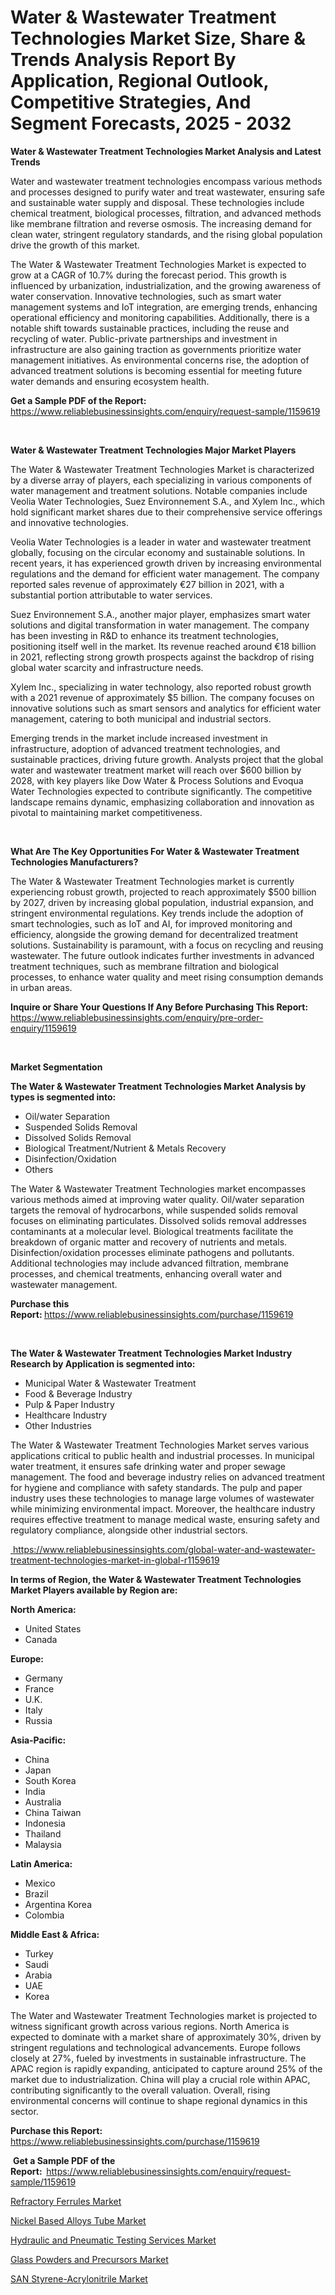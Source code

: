 <p><h1>Water & Wastewater Treatment Technologies Market Size, Share & Trends Analysis Report By Application, Regional Outlook, Competitive Strategies, And Segment Forecasts, 2025 - 2032</h1></p><p><strong>Water & Wastewater Treatment Technologies Market Analysis and Latest Trends</strong></p>
<p><p>Water and wastewater treatment technologies encompass various methods and processes designed to purify water and treat wastewater, ensuring safe and sustainable water supply and disposal. These technologies include chemical treatment, biological processes, filtration, and advanced methods like membrane filtration and reverse osmosis. The increasing demand for clean water, stringent regulatory standards, and the rising global population drive the growth of this market.</p><p>The Water & Wastewater Treatment Technologies Market is expected to grow at a CAGR of 10.7% during the forecast period. This growth is influenced by urbanization, industrialization, and the growing awareness of water conservation. Innovative technologies, such as smart water management systems and IoT integration, are emerging trends, enhancing operational efficiency and monitoring capabilities. Additionally, there is a notable shift towards sustainable practices, including the reuse and recycling of water. Public-private partnerships and investment in infrastructure are also gaining traction as governments prioritize water management initiatives. As environmental concerns rise, the adoption of advanced treatment solutions is becoming essential for meeting future water demands and ensuring ecosystem health.</p></p>
<p><strong>Get a Sample PDF of the Report:&nbsp;</strong> <a href="https://www.reliablebusinessinsights.com/enquiry/request-sample/1159619?utm_campaign=97&utm_medium=2&utm_source=Github&utm_content=ia&utm_term=22032025&utm_id=water-wastewater-treatment-technologies">https://www.reliablebusinessinsights.com/enquiry/request-sample/1159619</a></p>
<p>&nbsp;</p>
<p><strong>Water & Wastewater Treatment Technologies Major Market Players</strong></p>
<p><p>The Water & Wastewater Treatment Technologies Market is characterized by a diverse array of players, each specializing in various components of water management and treatment solutions. Notable companies include Veolia Water Technologies, Suez Environnement S.A., and Xylem Inc., which hold significant market shares due to their comprehensive service offerings and innovative technologies.</p><p>Veolia Water Technologies is a leader in water and wastewater treatment globally, focusing on the circular economy and sustainable solutions. In recent years, it has experienced growth driven by increasing environmental regulations and the demand for efficient water management. The company reported sales revenue of approximately €27 billion in 2021, with a substantial portion attributable to water services.</p><p>Suez Environnement S.A., another major player, emphasizes smart water solutions and digital transformation in water management. The company has been investing in R&D to enhance its treatment technologies, positioning itself well in the market. Its revenue reached around €18 billion in 2021, reflecting strong growth prospects against the backdrop of rising global water scarcity and infrastructure needs.</p><p>Xylem Inc., specializing in water technology, also reported robust growth with a 2021 revenue of approximately $5 billion. The company focuses on innovative solutions such as smart sensors and analytics for efficient water management, catering to both municipal and industrial sectors.</p><p>Emerging trends in the market include increased investment in infrastructure, adoption of advanced treatment technologies, and sustainable practices, driving future growth. Analysts project that the global water and wastewater treatment market will reach over $600 billion by 2028, with key players like Dow Water & Process Solutions and Evoqua Water Technologies expected to contribute significantly. The competitive landscape remains dynamic, emphasizing collaboration and innovation as pivotal to maintaining market competitiveness.</p></p>
<p>&nbsp;</p>
<p><strong>What Are The Key Opportunities For Water & Wastewater Treatment Technologies Manufacturers?</strong></p>
<p><p>The Water & Wastewater Treatment Technologies market is currently experiencing robust growth, projected to reach approximately $500 billion by 2027, driven by increasing global population, industrial expansion, and stringent environmental regulations. Key trends include the adoption of smart technologies, such as IoT and AI, for improved monitoring and efficiency, alongside the growing demand for decentralized treatment solutions. Sustainability is paramount, with a focus on recycling and reusing wastewater. The future outlook indicates further investments in advanced treatment techniques, such as membrane filtration and biological processes, to enhance water quality and meet rising consumption demands in urban areas.</p></p>
<p><strong>Inquire or Share Your Questions If Any Before Purchasing This Report:</strong> <a href="https://www.reliablebusinessinsights.com/enquiry/pre-order-enquiry/1159619?utm_campaign=97&utm_medium=2&utm_source=Github&utm_content=ia&utm_term=22032025&utm_id=water-wastewater-treatment-technologies">https://www.reliablebusinessinsights.com/enquiry/pre-order-enquiry/1159619</a></p>
<p>&nbsp;</p>
<p><strong>Market Segmentation</strong></p>
<p><strong>The Water & Wastewater Treatment Technologies Market Analysis by types is segmented into:</strong></p>
<p><ul><li>Oil/water Separation</li><li>Suspended Solids Removal</li><li>Dissolved Solids Removal</li><li>Biological Treatment/Nutrient & Metals Recovery</li><li>Disinfection/Oxidation</li><li>Others</li></ul></p>
<p><p>The Water & Wastewater Treatment Technologies market encompasses various methods aimed at improving water quality. Oil/water separation targets the removal of hydrocarbons, while suspended solids removal focuses on eliminating particulates. Dissolved solids removal addresses contaminants at a molecular level. Biological treatments facilitate the breakdown of organic matter and recovery of nutrients and metals. Disinfection/oxidation processes eliminate pathogens and pollutants. Additional technologies may include advanced filtration, membrane processes, and chemical treatments, enhancing overall water and wastewater management.</p></p>
<p><strong>Purchase this Report:&nbsp;</strong><a href="https://www.reliablebusinessinsights.com/purchase/1159619?utm_campaign=97&utm_medium=2&utm_source=Github&utm_content=ia&utm_term=22032025&utm_id=water-wastewater-treatment-technologies">https://www.reliablebusinessinsights.com/purchase/1159619</a></p>
<p>&nbsp;</p>
<p><strong>The Water & Wastewater Treatment Technologies Market Industry Research by Application is segmented into:</strong></p>
<p><ul><li>Municipal Water & Wastewater Treatment</li><li>Food & Beverage Industry</li><li>Pulp & Paper Industry</li><li>Healthcare Industry</li><li>Other Industries</li></ul></p>
<p><p>The Water & Wastewater Treatment Technologies Market serves various applications critical to public health and industrial processes. In municipal water treatment, it ensures safe drinking water and proper sewage management. The food and beverage industry relies on advanced treatment for hygiene and compliance with safety standards. The pulp and paper industry uses these technologies to manage large volumes of wastewater while minimizing environmental impact. Moreover, the healthcare industry requires effective treatment to manage medical waste, ensuring safety and regulatory compliance, alongside other industrial sectors.</p></p>
<p><a href="https://www.reliablebusinessinsights.com/global-water-and-wastewater-treatment-technologies-market-in-global-r1159619?utm_campaign=97&utm_medium=2&utm_source=Github&utm_content=ia&utm_term=22032025&utm_id=water-wastewater-treatment-technologies">&nbsp;https://www.reliablebusinessinsights.com/global-water-and-wastewater-treatment-technologies-market-in-global-r1159619</a></p>
<p><strong>In terms of Region, the Water & Wastewater Treatment Technologies Market Players available by Region are:</strong></p>
<p>
    <p> <strong> North America: </strong>
        <ul>
            <li>United States</li>
            <li>Canada</li>
        </ul>
        </p> 
    <p> <strong> Europe: </strong>
        <ul>
            <li>Germany</li>
            <li>France</li>
            <li>U.K.</li>
            <li>Italy</li>
            <li>Russia</li>
        </ul>
        </p> 
    <p> <strong> Asia-Pacific: </strong>
        <ul>
            <li>China</li>
            <li>Japan</li>
            <li>South Korea</li>
            <li>India</li>
            <li>Australia</li>
            <li>China Taiwan</li>
            <li>Indonesia</li>
            <li>Thailand</li>
            <li>Malaysia</li>
        </ul>
        </p> 
    <p> <strong> Latin America: </strong>
        <ul>
            <li>Mexico</li>
            <li>Brazil</li>
            <li>Argentina Korea</li>
            <li>Colombia</li>
        </ul>
        </p> 
    <p> <strong> Middle East & Africa: </strong>
        <ul>
            <li>Turkey</li>
            <li>Saudi</li>
            <li>Arabia</li>
            <li>UAE</li>
            <li>Korea</li>
        </ul>
    </p>
    </p>
<p><p>The Water and Wastewater Treatment Technologies market is projected to witness significant growth across various regions. North America is expected to dominate with a market share of approximately 30%, driven by stringent regulations and technological advancements. Europe follows closely at 27%, fueled by investments in sustainable infrastructure. The APAC region is rapidly expanding, anticipated to capture around 25% of the market due to industrialization. China will play a crucial role within APAC, contributing significantly to the overall valuation. Overall, rising environmental concerns will continue to shape regional dynamics in this sector.</p></p>
<p><strong>Purchase this Report: </strong><a href="https://www.reliablebusinessinsights.com/purchase/1159619?utm_campaign=97&utm_medium=2&utm_source=Github&utm_content=ia&utm_term=22032025&utm_id=water-wastewater-treatment-technologies">https://www.reliablebusinessinsights.com/purchase/1159619</a></p>
<p>&nbsp;<strong>Get a Sample PDF of the Report:&nbsp;&nbsp;</strong><a href="https://www.reliablebusinessinsights.com/enquiry/request-sample/1159619?utm_campaign=97&utm_medium=2&utm_source=Github&utm_content=ia&utm_term=22032025&utm_id=water-wastewater-treatment-technologies">https://www.reliablebusinessinsights.com/enquiry/request-sample/1159619</a></p>
<p><strong></strong></p>
<p><p><a href="https://github.com/danitkeavyx7/Market-Research-Report-List-1/blob/main/refractory-ferrules-market.md?utm_campaign=97&utm_medium=2&utm_source=Github&utm_content=ia&utm_term=22032025&utm_id=water-wastewater-treatment-technologies">Refractory Ferrules Market</a></p><p><a href="https://github.com/taffouasaoka/Market-Research-Report-List-1/blob/main/nickel-based-alloys-tube-market.md?utm_campaign=97&utm_medium=2&utm_source=Github&utm_content=ia&utm_term=22032025&utm_id=water-wastewater-treatment-technologies">Nickel Based Alloys Tube Market</a></p><p><a href="https://github.com/botocniveda/Market-Research-Report-List-1/blob/main/hydraulic-and-pneumatic-testing-services-market.md?utm_campaign=97&utm_medium=2&utm_source=Github&utm_content=ia&utm_term=22032025&utm_id=water-wastewater-treatment-technologies">Hydraulic and Pneumatic Testing Services Market</a></p><p><a href="https://github.com/kuciakkukalo/Market-Research-Report-List-1/blob/main/glass-powders-and-precursors-market.md?utm_campaign=97&utm_medium=2&utm_source=Github&utm_content=ia&utm_term=22032025&utm_id=water-wastewater-treatment-technologies">Glass Powders and Precursors Market</a></p><p><a href="https://github.com/moorsdorak31/Market-Research-Report-List-1/blob/main/san-styrene-acrylonitrile-market.md?utm_campaign=97&utm_medium=2&utm_source=Github&utm_content=ia&utm_term=22032025&utm_id=water-wastewater-treatment-technologies">SAN Styrene-Acrylonitrile Market</a></p></p>